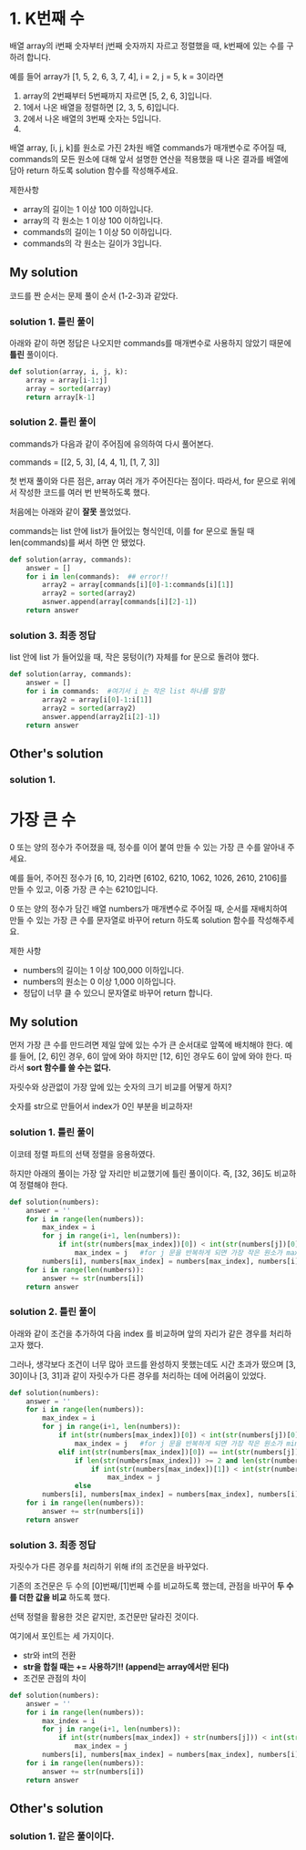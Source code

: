 # 1. K번째 수

배열 array의 i번째 숫자부터 j번째 숫자까지 자르고 정렬했을 때, k번째에 있는 수를 구하려 합니다.

예를 들어 array가 [1, 5, 2, 6, 3, 7, 4], i = 2, j = 5, k = 3이라면

1. array의 2번째부터 5번째까지 자르면 [5, 2, 6, 3]입니다.
2. 1에서 나온 배열을 정렬하면 [2, 3, 5, 6]입니다.
3. 2에서 나온 배열의 3번째 숫자는 5입니다.
4. 
배열 array, [i, j, k]를 원소로 가진 2차원 배열 commands가 매개변수로 주어질 때, commands의 모든 원소에 대해 앞서 설명한 연산을 적용했을 때 나온 결과를 배열에 담아 return 하도록 solution 함수를 작성해주세요.

제한사항
- array의 길이는 1 이상 100 이하입니다.
- array의 각 원소는 1 이상 100 이하입니다.
- commands의 길이는 1 이상 50 이하입니다.
- commands의 각 원소는 길이가 3입니다.

## My solution

코드를 짠 순서는 문제 풀이 순서 (1-2-3)과 같았다.

### solution 1. 틀린 풀이

아래와 같이 하면 정답은 나오지만 commands를 매개변수로 사용하지 않았기 때문에 **틀린** 풀이이다.

```python
def solution(array, i, j, k):
    array = array[i-1:j]
    array = sorted(array)
    return array[k-1]
```

### solution 2. 틀린 풀이

commands가 다음과 같이 주어짐에 유의하여 다시 풀어본다.

commands = [[2, 5, 3], [4, 4, 1], [1, 7, 3]]

첫 번재 풀이와 다른 점은, array 여러 개가 주어진다는 점이다. 따라서, for 문으로 위에서 작성한 코드를 여러 번 반복하도록 했다.

처음에는 아래와 같이 **잘못** 풀었었다. 

commands는 list 안에 list가 들어있는 형식인데, 이를 for 문으로 돌릴 때 len(commands)를 써서 하면 안 됐었다. 

```python 
def solution(array, commands):
    answer = []
    for i in len(commands):  ## error!!
        array2 = array[commands[i][0]-1:commands[i][1]]
        array2 = sorted(array2)
        asnwer.append(array[commands[i][2]-1])
    return answer
```

### solution 3. **최종 정답**

list 안에 list 가 들어있을 때, 작은 뭉텅이(?) 자체를 for 문으로 돌려야 했다.

```python
def solution(array, commands):
    answer = []
    for i in commands:  #여기서 i 는 작은 list 하나를 말함
        array2 = array[i[0]-1:i[1]]
        array2 = sorted(array2)
        answer.append(array2[i[2]-1])
    return answer
```


## Other's solution

### solution 1. 



# 가장 큰 수 

0 또는 양의 정수가 주어졌을 때, 정수를 이어 붙여 만들 수 있는 가장 큰 수를 알아내 주세요.

예를 들어, 주어진 정수가 [6, 10, 2]라면 [6102, 6210, 1062, 1026, 2610, 2106]를 만들 수 있고, 이중 가장 큰 수는 6210입니다.

0 또는 양의 정수가 담긴 배열 numbers가 매개변수로 주어질 때, 순서를 재배치하여 만들 수 있는 가장 큰 수를 문자열로 바꾸어 return 하도록 solution 함수를 작성해주세요.

제한 사항
- numbers의 길이는 1 이상 100,000 이하입니다.
- numbers의 원소는 0 이상 1,000 이하입니다.
- 정답이 너무 클 수 있으니 문자열로 바꾸어 return 합니다.


## My solution

먼저 가장 큰 수를 만드려면 제일 앞에 있는 수가 큰 순서대로 앞쪽에 배치해야 한다. 예를 들어, [2, 6]인 경우, 6이 앞에 와야 하지만 [12, 6]인 경우도 6이 앞에 와야 한다. 따라서 **sort 함수를 쓸 수는 없다.**

자릿수와 상관없이 가장 앞에 있는 숫자의 크기 비교를 어떻게 하지?

숫자를 str으로 만들어서 index가 0인 부분을 비교하자!

### solution 1. 틀린 풀이

이코테 정렬 파트의 선택 정렬을 응용하였다.

하지만 아래의 풀이는 가장 앞 자리만 비교했기에 틀린 풀이이다. 즉, [32, 36]도 비교하여 정렬해야 한다.

```python
def solution(numbers):
    answer = ''
    for i in range(len(numbers)):
        max_index = i
        for j in range(i+1, len(numbers)):
            if int(str(numbers[max_index])[0]) < int(str(numbers[j])[0]):
                max_index = j   #for j 문을 반복하게 되면 가장 작은 원소가 max_index에 담기게 됨
        numbers[i], numbers[max_index] = numbers[max_index], numbers[i]
    for i in range(len(numbers)):
        answer += str(numbers[i])
    return answer
```

### solution 2. 틀린 풀이

아래와 같이 조건을 추가하여 다음 index 를 비교하며 앞의 자리가 같은 경우를 처리하고자 했다. 

그러나, 생각보다 조건이 너무 많아 코드를 완성하지 못했는데도 시간 초과가 떴으며 [3, 30]이나 [3, 31]과 같이 자릿수가 다른 경우를 처리하는 데에 어려움이 있었다. 

```python
def solution(numbers):
    answer = ''
    for i in range(len(numbers)):
        max_index = i
        for j in range(i+1, len(numbers)):
            if int(str(numbers[max_index])[0]) < int(str(numbers[j])[0]):
                max_index = j   #for j 문을 반복하게 되면 가장 작은 원소가 min_index에 담기게 됨
            elif int(str(numbers[max_index])[0]) == int(str(numbers[j])[0]):  #0번째가 같다면
                if len(str(numbers[max_index])) >= 2 and len(str(numbers[j])) >= 2:  #둘 다 길이가 2보다 크면
                    if int(str(numbers[max_index])[1]) < int(str(numbers[j])[1]):
                        max_index = j
                else 
        numbers[i], numbers[max_index] = numbers[max_index], numbers[i]
    for i in range(len(numbers)):
        answer += str(numbers[i])
    return answer
```

### solution 3. 최종 정답

자릿수가 다른 경우를 처리하기 위해 if의 조건문을 바꾸었다. 

기존의 조건문은 두 수의 [0]번째/[1]번째 수를 비교하도록 했는데, 관점을 바꾸어 **두 수를 더한 값을 비교** 하도록 했다.

선택 정렬을 활용한 것은 같지만, 조건문만 달라진 것이다. 

여기에서 포인트는 세 가지이다.
- str와 int의 전환
- **str을 합칠 때는 += 사용하기!! (append는 array에서만 된다)**
- 조건문 관점의 차이

```python
def solution(numbers):
    answer = ''
    for i in range(len(numbers)):
        max_index = i 
        for j in range(i+1, len(numbers)):
            if int(str(numbers[max_index]) + str(numbers[j])) < int(str(numbers[j]) + str(numbers[max_index])):
                max_index = j
        numbers[i], numbers[max_index] = numbers[max_index], numbers[i]
    for i in range(len(numbers)):
        answer += str(numbers[i])
    return answer
```



## Other's solution

### solution 1. 같은 풀이이다.
```python

```

